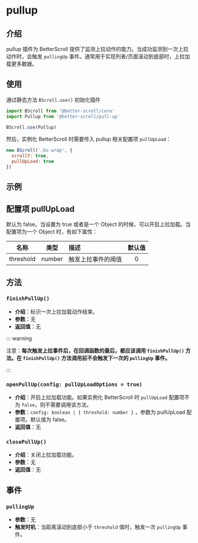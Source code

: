 # pullup

## 介绍

  pullup 插件为 BetterScroll 提供了监测上拉动作的能力。当成功监测到一次上拉动作时，会触发 `pullingUp` 事件。通常用于实现列表/页面滚动到底部时，上拉加载更多数据。

## 使用

通过静态方法 `BScroll.use()` 初始化插件

```js
import BScroll from '@better-scroll/core'
import Pullup from '@better-scroll/pull-up'

BScroll.use(Pullup)
```

然后，实例化 BetterScroll 时需要传入 pullup 相关配置项 `pullUpLoad`：

```js
new BScroll('.bs-wrap', {
  scrollY: true,
  pullUpLoad: true
})
```
## 示例

<demo qrcode-url="pullup/">
  <template slot="code-template">
    <<< @/examples/vue/components/pullup/default.vue?template
  </template>
  <template slot="code-script">
    <<< @/examples/vue/components/pullup/default.vue?script
  </template>
  <template slot="code-style">
    <<< @/examples/vue/components/pullup/default.vue?style
  </template>
  <pullup-default slot="demo"></pullup-default>
</demo>

## 配置项 pullUpLoad

默认为 false。当设置为 true 或者是一个 Object 的时候，可以开启上拉加载。当配置项为一个 Object 时，有如下属性：

|名称|类型|描述|默认值|
|----------|:-----:|:-----------|:--------:|
| threshold | number | 触发上拉事件的阈值 | 0 |

## 方法

### `finishPullUp()`

  - **介绍**：标识一次上拉加载动作结束。
  - **参数**：无
  - **返回值**：无

::: warning

注意：**每次触发上拉事件后，在回调函数的最后，都应该调用 `finishPullUp()` 方法。在 `finishPullUp()` 方法调用前不会触发下一次的 `pullingUp` 事件。**

:::

### `openPullUp(config: pullUpLoadOptions = true)`

  - **介绍**：开启上拉加载功能。如果实例化 BetterScroll 时 `pullUpLoad` 配置项不为 `false`，则不需要调用该方法。
  - **参数**：`config: boolean | { threshold: number }` ，参数为 pullUpLoad 配置项。默认值为 false。
  - **返回值**：无

### `closePullUp()`

  - **介绍**：关闭上拉加载功能。
  - **参数**：无
  - **返回值**：无

## 事件

### `pullingUp`

- **参数**：无
- **触发时机**：当距离滚动到底部小于 `threshold` 值时，触发一次 `pullingUp` 事件。
